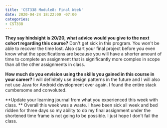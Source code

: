 ```yaml
---
title: 'CST338 Module8: Final Week'
date: 2020-04-24 18:22:00 -07:00
categories:
- CST338
---
```


**They say hindsight is 20/20, what advice would you give to the next cohort regarding this course?**
Don't get sick in this program. You won't be able to recover the time lost. Also start your final project before you even know what the specifications are because you will have a shorter amount of time to complete an assignment that is significantly more complex in scope than all the other assignments in class.

**How much do you envision using the skills you gained in this course in your career?**
I will definitely use design patterns in the future and I will also not use Java for Android development ever again. I found the entire stack cumbersome and convoluted. 

**Update your learning journal from what you experienced this week with class. **
Overall this week was a waste. I have been sick all week and bed ridden for three days so my ability to do my final assignment under the shortened time frame is not going to be possible. I just hope I don't fail the class.